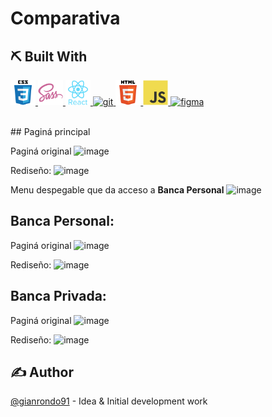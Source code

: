 # Comparativa

## ⛏️ Built With <a name = "built"></a>
<p align="left"> 
<a href="https://www.w3schools.com/css/" target="_blank"> <img src="https://raw.githubusercontent.com/devicons/devicon/master/icons/css3/css3-original-wordmark.svg" alt="css3" width="40" height="40"/> </a> 
<a href="https://sass-lang.com" target="_blank"> <img src="https://raw.githubusercontent.com/devicons/devicon/master/icons/sass/sass-original.svg" alt="sass" width="40" height="40"/> </a> 
<a href="https://reactjs.org/" target="_blank"> <img src="https://raw.githubusercontent.com/devicons/devicon/master/icons/react/react-original-wordmark.svg" alt="react" width="40" height="40"/> </a>
<a href="https://git-scm.com/" target="_blank"> <img src="https://www.vectorlogo.zone/logos/git-scm/git-scm-icon.svg" alt="git" width="40" height="40"/> </a> 
<a href="https://www.w3.org/html/" target="_blank"> <img src="https://raw.githubusercontent.com/devicons/devicon/master/icons/html5/html5-original-wordmark.svg" alt="html5" width="40" height="40"/> </a> 
<a href="https://developer.mozilla.org/en-US/docs/Web/JavaScript" target="_blank"> <img src="https://raw.githubusercontent.com/devicons/devicon/master/icons/javascript/javascript-original.svg" alt="javascript" width="40" height="40"/> </a> 
<a href="https://www.figma.com/" target="_blank"> <img src="https://www.vectorlogo.zone/logos/figma/figma-icon.svg" alt="figma" width="40" height="40"/> </a>
</p>

</br>
## Paginá principal

Paginá original
![image](https://user-images.githubusercontent.com/56218293/118810576-53845800-b8ac-11eb-95a9-4893d9380f8b.png)

Rediseño: 
![image](https://user-images.githubusercontent.com/56218293/118810741-8595ba00-b8ac-11eb-8b9b-0df70659dca9.png)

Menu despegable que da acceso a **Banca Personal**
![image](https://user-images.githubusercontent.com/56218293/118810912-b118a480-b8ac-11eb-8009-90a27796bdd6.png)

## Banca Personal:

Paginá original
![image](https://user-images.githubusercontent.com/56218293/118811099-e3c29d00-b8ac-11eb-9b34-14b2db7b9205.png)

Rediseño:
![image](https://user-images.githubusercontent.com/56218293/118811273-179dc280-b8ad-11eb-8501-0794e02c90a0.png)

## Banca Privada:

Paginá original
![image](https://user-images.githubusercontent.com/56218293/118811808-b7f3e700-b8ad-11eb-924b-20d01882b2a0.png)

Rediseño:
![image](https://user-images.githubusercontent.com/56218293/118811902-d528b580-b8ad-11eb-808a-c91d3bb42ba4.png)

## ✍️ Author <a name = "author"></a>

[@gianrondo91](https://github.com/GianRondo91) - Idea & Initial development work
